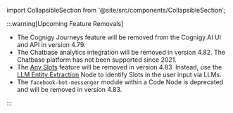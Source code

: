 import CollapsibleSection from '@site/src/components/CollapsibleSection';

:::warning[Upcoming Feature Removals]

  - The Cognigy Journeys feature will be removed from the Cognigy.AI UI and API in version 4.79.
  - The Chatbase analytics integration will be removed in version 4.82. The Chatbase platform has not been supported since 2021.
  - The [Any Slots](https://docs.cognigy.com/ai/empower/nlu/slots-and-lexicons/any-slots/) feature will be removed in version 4.83. Instead, use the [LLM Entity Extraction](https://docs.cognigy.com/ai/nodes/other-nodes/llm-entity-extract/) Node to identify Slots in the user input via LLMs.
  - The `facebook-bot-messenger` module within a Code Node is deprecated and will be removed in version 4.83.

:::


